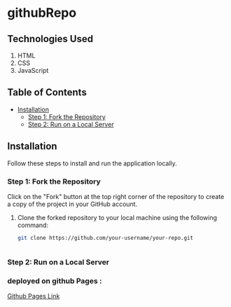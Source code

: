 # githubRepo
## Technologies Used

1. HTML
2. CSS
3. JavaScript

## Table of Contents

- [Installation](#installation)
  - [Step 1: Fork the Repository](#step-1-fork-the-repository)
  - [Step 2: Run on a Local Server](#step-2-run-on-a-local-server)


## Installation

Follow these steps to install and run the application locally.

### Step 1: Fork the Repository

Click on the "Fork" button at the top right corner of the repository to create a copy of the project in your GitHub account.

1. Clone the forked repository to your local machine using the following command:

   ```bash
   git clone https://github.com/your-username/your-repo.git



### Step 2: Run on a Local Server


### deployed on github Pages :
[Github Pages Link](https://sandeep0009.github.io/githubRepo/)
